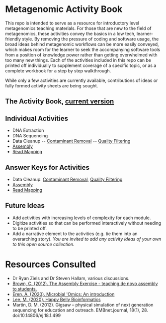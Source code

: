 # Metagenomic Activity Book
This repo is intended to serve as a resource for introductory level metagenomics teaching materials. For those that are new to the field of metagenomics, these activities convey the basics in a low tech, learner-friendly style. By removing the pressure of coding and software usage, the broad ideas behind metagenomic workflows can be more easily conveyed, which makes room for the learner to seek the accompanying software tools from a position of knowledge power rather than getting overwhelmed with too many new things. Each of the activities included in this repo can be printed off individually to supplement coverage of a specific topic, or as a complete workbook for a step by step walkthrough. 

While only a few activities are currently available, contributions of ideas or fully formed activity sheets are being sought.

## The Activity Book, [current version]()

## Individual Activities
- DNA Extraction
- DNA Sequencing
- Data Cleanup
-- [Contaminant Removal](https://github.com/krwaring/metagenomic-activity-book/blob/main/Activity%20Files/DataCleanup-ContaminantRemoval.pdf)
-- [Quality Filtering](https://github.com/krwaring/metagenomic-activity-book/blob/main/Activity%20Files/DataCleanup-QualityFiltering.pdf)
- [Assembly](https://github.com/krwaring/metagenomic-activity-book/blob/main/Activity%20Files/Assembly.pdf)
- [Read Mapping](https://github.com/krwaring/metagenomic-activity-book/blob/main/Activity%20Files/ReadMapping.pdf)

## Answer Keys for Activities
- Data Cleanup: [Contaminant Removal](https://github.com/krwaring/metagenomic-activity-book/tree/main/Activity%20Files/Answer%20Key/AK_DataCleanup-ContaminantRemoval.pdf), [Quality Filtering](https://github.com/krwaring/metagenomic-activity-book/tree/main/Activity%20Files/Answer%20Key/AK_DataCleanup-QualityFiltering.pdf)
- [Assembly](https://github.com/krwaring/metagenomic-activity-book/tree/main/Activity%20Files/Answer%20Key/AK_Assembly.pdf)
- [Read Mapping](https://github.com/krwaring/metagenomic-activity-book/tree/main/Activity%20Files/Answer%20Key/AK_ReadMapping.pdf)

## Future Ideas
- Add activities with increasing levels of complexity for each module.
- Digitize activities so that can be performed interactively without needing to be printed off.
- Add a narrative element to the activities (e.g. tie them into an overarching story).
*You are invited to add any activity ideas of your own to this open source collection.*

# Resources Consulted

- Dr Ryan Ziels and Dr Steven Hallam, various discussions.
- [Brown, C. (2012). The Assembly Exercise - teaching de novo assembly to students.](http://ivory.idyll.org/blog/the-assembly-exercise.html)
- [Eren, A. (2020). Microbial 'Omics: An introduction](https://merenlab.org/momics/)
- [Lee, M. (2020). Happy Belly Bioinformatics](https://astrobiomike.github.io/)
- Martin, D. M. (2012). Gigsaw – physical simulation of next generation sequencing for education and outreach. EMBnet.journal, 18(1), 28. doi:10.14806/ej.18.1.499
